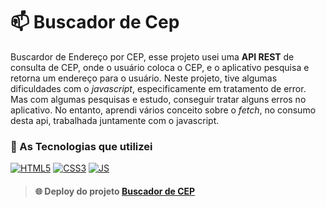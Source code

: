 # 📫 Buscador de Cep

Buscardor de Endereço por CEP, esse projeto usei uma **API REST** de consulta de CEP, onde o usuário coloca o CEP, e o aplicativo pesquisa e retorna um endereço para o usuário.
Neste projeto, tive algumas dificuldades com o *javascript*, especificamente em tratamento de error. Mas com algumas pesquisas e estudo, conseguir tratar alguns erros no aplicativo. No entanto, aprendi vários conceito sobre o *fetch*, no consumo desta api, trabalhada juntamente com o javascript.

### 🚀 As Tecnologias que utilizei

[![HTML5](https://img.shields.io/badge/HTML5-E34F26?style=for-the-badge&logo=html5&logoColor=white)]()
[![CSS3](https://img.shields.io/badge/CSS3-1572B6?style=for-the-badge&logo=css3&logoColor=white)]()
[![JS](https://img.shields.io/badge/JavaScript-F7DF1E?style=for-the-badge&logo=javascript&logoColor=black)]()

> #### 🌐 Deploy do projeto [Buscador de CEP](https://nwell-dev.github.io/zip-code-finder/)


